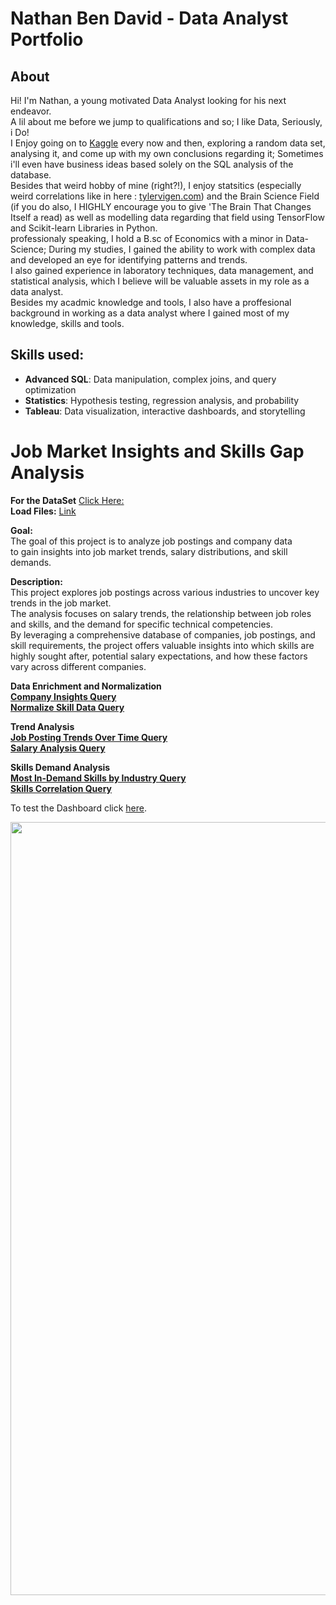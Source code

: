 # Nathan Ben David - Data Analyst Portfolio
## About

Hi! I'm Nathan, a young motivated Data Analyst looking for his next endeavor.<br>A lil about me before we jump to qualifications and so;
I like Data, Seriously, i Do!<br>
I Enjoy going on to [Kaggle](https://www.kaggle.com/learn) every now and then, exploring a random data set,
analysing it, and come up with my own conclusions regarding it; Sometimes i'll even have business ideas based solely on the SQL analysis of the database.<br>
Besides that weird hobby of mine (right?!), I enjoy statsitics (especially weird correlations like in here : [tylervigen.com](https://www.tylervigen.com/spurious-correlations))
and the Brain Science Field (if you do also, I HIGHLY encourage you to give 'The Brain That Changes Itself a read) as well as modelling data regarding that field using TensorFlow and Scikit-learn Libraries in Python.<br>
professionaly speaking, I hold a B.sc of Economics with a minor in Data-Science; During my studies, I gained the ability to work with complex data and developed an eye for identifying patterns and trends.<br> I also gained experience in laboratory techniques, data management, and statistical analysis, which I believe will be valuable assets in my role as a data analyst.<br>
Besides my acadmic knowledge and tools, I also have a proffesional background in working as a data analyst where I gained most of my knowledge, skills and tools.
## Skills used:
- **Advanced SQL**: Data manipulation, complex joins, and query optimization
- **Statistics**: Hypothesis testing, regression analysis, and probability
- **Tableau**: Data visualization, interactive dashboards, and storytelling

# Job Market Insights and Skills Gap Analysis<br>
  **For the DataSet** [Click Here:](https://drive.google.com/drive/folders/1moeWYoUtUklJO6NJdWo9OV8zWjRn0rjN)
 <br>
**Load Files:** [Link](https://github.com/Natan93100/SQL_Project_2024/tree/main/Job%20Market%20Insights%20and%20Skills%20Gap%20Analysis/sql_Project_Business_2024/load)<br>

**Goal:**<br>
The goal of this project is to analyze job postings and company data<br> to gain insights into job market trends, salary distributions,          and skill demands.<br>

**Description:**<br> 
This project explores job postings across various industries to uncover key trends in the job market.<br> The analysis focuses on salary trends, the relationship between job roles and skills, and the demand for specific technical competencies.<br> By leveraging a comprehensive database of companies, job postings, and skill requirements, the project offers valuable insights into which skills are highly sought after, potential salary expectations, and how these factors vary across different companies.<br>

**Data Enrichment and Normalization**<br>
**[Company Insights Query](https://github.com/Natan93100/SQL_Project_2024/blob/main/Job%20Market%20Insights%20and%20Skills%20Gap%20Analysis/sql_Project_Business_2024/Data%20Enrichment%20and%20Normalization/Company%20Insights.sql)**<br>
**[Normalize Skill Data Query](https://github.com/Natan93100/SQL_Project_2024/blob/main/Job%20Market%20Insights%20and%20Skills%20Gap%20Analysis/sql_Project_Business_2024/Data%20Enrichment%20and%20Normalization/Normalize%20Skill%20Data.sql)**<br>

**Trend Analysis**<br>
**[Job Posting Trends Over Time Query](https://github.com/Natan93100/SQL_Project_2024/blob/main/Job%20Market%20Insights%20and%20Skills%20Gap%20Analysis/sql_Project_Business_2024/Trend%20Analysis/Job%20Posting%20Trends%20Over%20Time.sql)**<br>
**[Salary Analysis Query](https://github.com/Natan93100/SQL_Project_2024/blob/main/Job%20Market%20Insights%20and%20Skills%20Gap%20Analysis/sql_Project_Business_2024/Trend%20Analysis/Salary%20Analysis.sql)**<br>


**Skills Demand Analysis**<br>
**[Most In-Demand Skills by Industry Query](https://github.com/Natan93100/SQL_Project_2024/blob/main/Job%20Market%20Insights%20and%20Skills%20Gap%20Analysis/sql_Project_Business_2024/Skills%20Demand%20Analysis/Query%20for%20Most%20In-Demand%20Skills%20by%20Industry.sql)**<br>
**[Skills Correlation Query](https://github.com/Natan93100/SQL_Project_2024/blob/main/Job%20Market%20Insights%20and%20Skills%20Gap%20Analysis/sql_Project_Business_2024/Skills%20Demand%20Analysis/Skills%20Correlation.sql)**<br>

To test the Dashboard click [here](https://public.tableau.com/app/profile/nathan.ben.david4713/viz/SalesDashBoard2024/SalesDashBoard).

  <img src="https://github.com/Natan93100/SQL_Projects_2024/blob/main/Crime%20Data%20Project/Screenshot%202024-10-13%20at%2014.28.55.png" width="1237"/>


